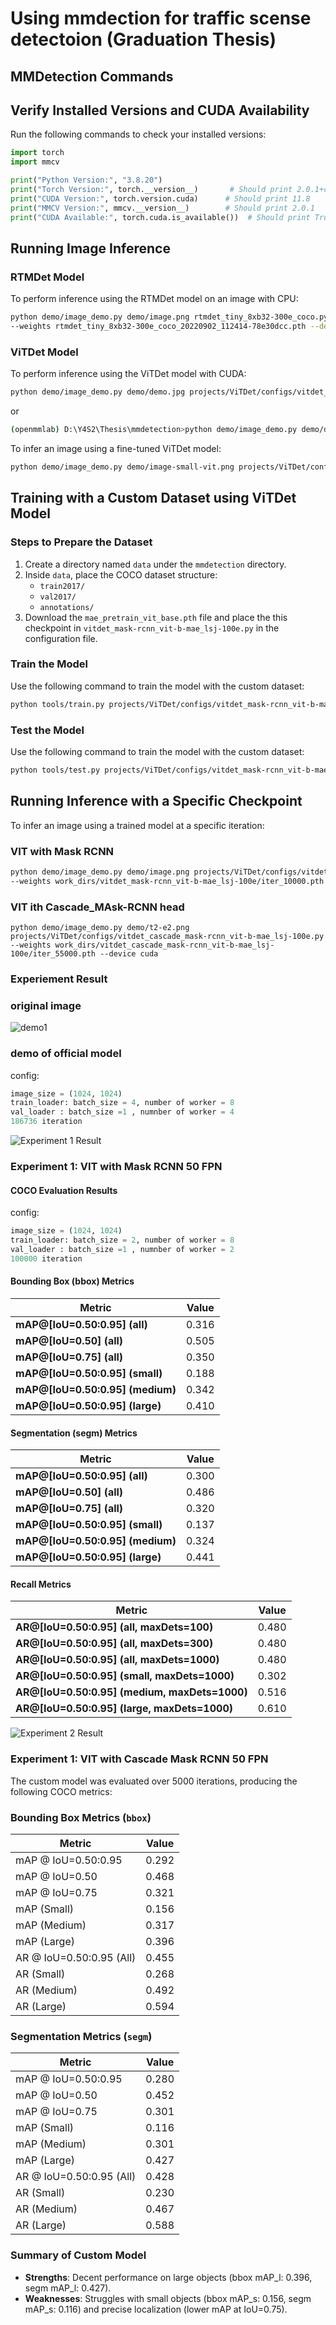 # Using mmdection for traffic scense detectoion (Graduation Thesis)

## MMDetection Commands

## Verify Installed Versions and CUDA Availability

Run the following commands to check your installed versions:

```python
import torch
import mmcv

print("Python Version:", "3.8.20")
print("Torch Version:", torch.__version__)       # Should print 2.0.1+cu118
print("CUDA Version:", torch.version.cuda)      # Should print 11.8
print("MMCV Version:", mmcv.__version__)        # Should print 2.0.1
print("CUDA Available:", torch.cuda.is_available())  # Should print True
```

## Running Image Inference

### RTMDet Model
To perform inference using the RTMDet model on an image with CPU:

```sh
python demo/image_demo.py demo/image.png rtmdet_tiny_8xb32-300e_coco.py \
--weights rtmdet_tiny_8xb32-300e_coco_20220902_112414-78e30dcc.pth --device cpu
```

### ViTDet Model
To perform inference using the ViTDet model with CUDA:

```sh
python demo/image_demo.py demo/demo.jpg projects/ViTDet/configs/vitdet_mask-rcnn_vit-b-mae_lsj-100e.py --weights vitdet_mask-rcnn_vit-b-mae_lsj-100e_20230328_153519-e15fe294.pth --device cuda
```
or
```sh
(openmmlab) D:\Y4S2\Thesis\mmdetection>python demo/image_demo.py demo/data/demo.jpg projects/ViTDet/configs/vitdet_mask-rcnn_vit-b-mae_lsj-100e.py --weights work_dirs/vitdet_mask-rcnn_vit-b-mae_lsj-100e/iter_100000.pth --device cuda
```

To infer an image using a fine-tuned ViTDet model:

```sh
python demo/image_demo.py demo/image-small-vit.png projects/ViTDet/configs/vitdet_mask-rcnn_vit-b-mae_lsj-100e.py --weights work_dirs/vitdet_mask-rcnn_vit-b-mae_lsj-100e-small/iter_500.pth --device cuda
```

## Training with a Custom Dataset using ViTDet Model

### Steps to Prepare the Dataset
1. Create a directory named `data` under the `mmdetection` directory.
2. Inside `data`, place the COCO dataset structure:
   - `train2017/`
   - `val2017/`
   - `annotations/`
3. Download the `mae_pretrain_vit_base.pth` file and place the this checkpoint in `vitdet_mask-rcnn_vit-b-mae_lsj-100e.py` in the configuration file.

### Train the Model
Use the following command to train the model with the custom dataset:

```sh
python tools/train.py projects/ViTDet/configs/vitdet_mask-rcnn_vit-b-mae_lsj-100e.py
```
### Test the Model
Use the following command to train the model with the custom dataset:

```sh
python tools/test.py projects/ViTDet/configs/vitdet_mask-rcnn_vit-b-mae_lsj-100e.py work_dirs/vitdet_mask-rcnn_vit-b-mae_lsj-100e/iter_100000.pth
```
## Running Inference with a Specific Checkpoint

To infer an image using a trained model at a specific iteration:
### VIT with Mask RCNN
```sh
python demo/image_demo.py demo/image.png projects/ViTDet/configs/vitdet_mask-rcnn_vit-b-mae_lsj-100e.py \
--weights work_dirs/vitdet_mask-rcnn_vit-b-mae_lsj-100e/iter_10000.pth --device cuda
```
### VIT ith Cascade_MAsk-RCNN  head
```
python demo/image_demo.py demo/t2-e2.png projects/ViTDet/configs/vitdet_cascade_mask-rcnn_vit-b-mae_lsj-100e.py --weights work_dirs/vitdet_cascade_mask-rcnn_vit-b-mae_lsj-100e/iter_55000.pth --device cuda
```


### Experiement Result
### original image
![demo1](demo/t2.png)
### demo of official model 
config:
```python
image_size = (1024, 1024)
train_loader: batch_size = 4, number of worker = 8
val_loader : batch_size =1 , numnber of worker = 4
186736 iteration
```
![Experiment 1 Result](output/t2-official.png)

### Experiment 1: VIT with Mask RCNN 50 FPN
#### COCO Evaluation Results
config:
```python
image_size = (1024, 1024)
train_loader: batch_size = 2, number of worker = 8
val_loader : batch_size =1 , numnber of worker = 2
100000 iteration
```


#### Bounding Box (bbox) Metrics

| Metric                 | Value |
|------------------------|-------|
| **mAP@[IoU=0.50:0.95] (all)** | 0.316 |
| **mAP@[IoU=0.50] (all)** | 0.505 |
| **mAP@[IoU=0.75] (all)** | 0.350 |
| **mAP@[IoU=0.50:0.95] (small)** | 0.188 |
| **mAP@[IoU=0.50:0.95] (medium)** | 0.342 |
| **mAP@[IoU=0.50:0.95] (large)** | 0.410 |

#### Segmentation (segm) Metrics

| Metric                 | Value |
|------------------------|-------|
| **mAP@[IoU=0.50:0.95] (all)** | 0.300 |
| **mAP@[IoU=0.50] (all)** | 0.486 |
| **mAP@[IoU=0.75] (all)** | 0.320 |
| **mAP@[IoU=0.50:0.95] (small)** | 0.137 |
| **mAP@[IoU=0.50:0.95] (medium)** | 0.324 |
| **mAP@[IoU=0.50:0.95] (large)** | 0.441 |

#### Recall Metrics

| Metric                 | Value |
|------------------------|-------|
| **AR@[IoU=0.50:0.95] (all, maxDets=100)** | 0.480 |
| **AR@[IoU=0.50:0.95] (all, maxDets=300)** | 0.480 |
| **AR@[IoU=0.50:0.95] (all, maxDets=1000)** | 0.480 |
| **AR@[IoU=0.50:0.95] (small, maxDets=1000)** | 0.302 |
| **AR@[IoU=0.50:0.95] (medium, maxDets=1000)** | 0.516 |
| **AR@[IoU=0.50:0.95] (large, maxDets=1000)** | 0.610 |

![Experiment 2 Result](output/t2-100000.png)


### Experiment 1: VIT with Cascade Mask RCNN 50 FPN
The custom model was evaluated over 5000 iterations, producing the following COCO metrics:

### Bounding Box Metrics (`bbox`)
| Metric                  | Value  |
|-------------------------|--------|
| mAP @ IoU=0.50:0.95     | 0.292  |
| mAP @ IoU=0.50          | 0.468  |
| mAP @ IoU=0.75          | 0.321  |
| mAP (Small)             | 0.156  |
| mAP (Medium)            | 0.317  |
| mAP (Large)             | 0.396  |
| AR @ IoU=0.50:0.95 (All)| 0.455  |
| AR (Small)              | 0.268  |
| AR (Medium)             | 0.492  |
| AR (Large)              | 0.594  |

### Segmentation Metrics (`segm`)
| Metric                  | Value  |
|-------------------------|--------|
| mAP @ IoU=0.50:0.95     | 0.280  |
| mAP @ IoU=0.50          | 0.452  |
| mAP @ IoU=0.75          | 0.301  |
| mAP (Small)             | 0.116  |
| mAP (Medium)            | 0.301  |
| mAP (Large)             | 0.427  |
| AR @ IoU=0.50:0.95 (All)| 0.428  |
| AR (Small)              | 0.230  |
| AR (Medium)             | 0.467  |
| AR (Large)              | 0.588  |

### Summary of Custom Model
- **Strengths**: Decent performance on large objects (bbox mAP_l: 0.396, segm mAP_l: 0.427).
- **Weaknesses**: Struggles with small objects (bbox mAP_s: 0.156, segm mAP_s: 0.116) and precise localization (lower mAP at IoU=0.75).

